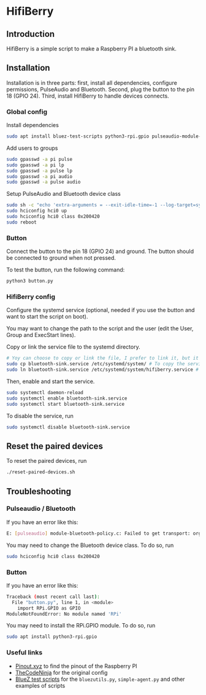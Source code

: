 # HifiBerry

## Introduction

HifiBerry is a simple script to make a Raspberry PI a bluetooth sink.

## Installation

Installation is in three parts: first, install all dependencies, configure permissions, PulseAudio and Bluetooth. Second, plug the button to the pin 18 (GPIO 24). Third, install HifiBerry to handle devices connects.

### Global config

Install dependencies

```bash
sudo apt install bluez-test-scripts python3-rpi.gpio pulseaudio-module-bluetooth bluez-tools python3-dbus
```

Add users to groups

```bash
sudo gpasswd -a pi pulse
sudo gpasswd -a pi lp
sudo gpasswd -a pulse lp
sudo gpasswd -a pi audio
sudo gpasswd -a pulse audio
```

Setup PulseAudio and Bluetooth device class

```bash
sudo sh -c "echo 'extra-arguments = --exit-idle-time=-1 --log-target=syslog' >> /etc/pulse/client.conf"
sudo hciconfig hci0 up
sudo hciconfig hci0 class 0x200420
sudo reboot
```

### Button

Connect the button to the pin 18 (GPIO 24) and ground. The button should be connected to ground when not pressed.

To test the button, run the following command:

```bash
python3 button.py
```

### HifiBerry config

<!-- Script is included in the repository
Copy bluezutils to the script directory.

```bash
cp /usr/share/doc/bluez-test-scripts/examples/bluezutils.py .
``` -->

Configure the systemd service (optional, needed if you use the button and want to start the script on boot).

You may want to change the path to the script and the user (edit the User, Group and ExecStart lines).

Copy or link the service file to the systemd directory.

```bash
# Yoy can choose to copy or link the file, I prefer to link it, but it's less secure, so I recommand to copy it
sudo cp bluetooth-sink.service /etc/systemd/system/ # To copy the service file (recommended)
sudo ln bluetooth-sink.service /etc/systemd/system/hifiberry.service # To create a symlink (if you want to edit the service file, it's less secure if you set the wrong permissions to the original file, as the service can ask for root permissions)
```

Then, enable and start the service.

```bash
sudo systemctl daemon-reload
sudo systemctl enable bluetooth-sink.service
sudo systemctl start bluetooth-sink.service
```

To disable the service, run

```bash
sudo systemctl disable bluetooth-sink.service
```

## Reset the paired devices

To reset the paired devices, run

```bash
./reset-paired-devices.sh
```

## Troubleshooting

### Pulseaudio / Bluetooth

If you have an error like this:

```bash
E: [pulseaudio] module-bluetooth-policy.c: Failed to get transport: org.bluez.Error.Failed (Operation failed)
```

You may need to change the Bluetooth device class. To do so, run

```bash
sudo hciconfig hci0 class 0x200420
```

### Button

If you have an error like this:

```bash
Traceback (most recent call last):
  File "button.py", line 1, in <module>
    import RPi.GPIO as GPIO
ModuleNotFoundError: No module named 'RPi'
```

You may need to install the RPi.GPIO module. To do so, run

```bash
sudo apt install python3-rpi.gpio
```

### Useful links

- [Pinout.xyz](https://fr.pinout.xyz/) to find the pinout of the Raspberry PI
- [TheCodeNinja](https://thecodeninja.net/2016/06/bluetooth-audio-receiver-a2dp-sink-with-raspberry-pi/) for the original config
- [BlueZ test scripts](https://github.com/bluez/bluez/tree/master/test) for the `bluezutils.py`, `simple-agent.py` and other examples of scripts
